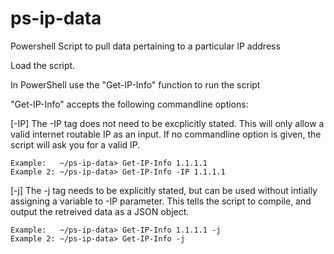 # ps-ip-data
 Powershell Script to pull data pertaining to a particular IP address

 Load the script.

 In PowerShell use the "Get-IP-Info" function to run the script

 "Get-IP-Info" accepts the following commandline options:

[-IP] <ip>
    The -IP tag does not need to be excplicitly stated. This will only allow a valid internet routable IP as an input. If no commandline option is given, the script will ask you for a valid IP.

    Example:   ~/ps-ip-data> Get-IP-Info 1.1.1.1
    Example 2: ~/ps-ip-data> Get-IP-Info -IP 1.1.1.1

[-j]
    The -j tag needs to be explicitly stated, but can be used without intially assigning a variable to -IP parameter. This tells the script to compile, and output the retreived data as a JSON object.

    Example:   ~/ps-ip-data> Get-IP-Info 1.1.1.1 -j
    Example 2: ~/ps-ip-data> Get-IP-Info -j